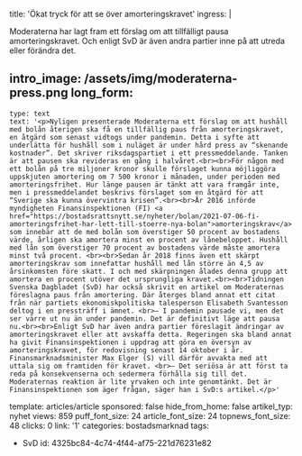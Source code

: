 title: 'Ökat tryck för att se över amorteringskravet'
ingress: |
  <p>Moderaterna har lagt fram ett förslag om att tillfälligt pausa amorteringskravet. Och enligt SvD är även andra partier inne på att utreda eller förändra det.
  </p>
  
intro_image: /assets/img/moderaterna-press.png
long_form:
  -
    type: text
    text: '<p>Nyligen presenterade Moderaterna ett förslag om att hushåll med bolån återigen ska få en tillfällig paus från amorteringskravet, en åtgärd som senast vidtogs under pandemin. Detta i syfte att underlätta för hushåll som i nuläget är under hård press av “skenande kostnader”. Det skriver riksdagspartiet i ett pressmeddelande. Tanken är att pausen ska revideras en gång i halvåret.<br><br>För någon med ett bolån på tre miljoner kronor skulle förslaget kunna möjliggöra uppskjuten amortering om 7 500 kronor i månaden, under perioden med amorteringsfrihet. Hur länge pausen är tänkt att vara framgår inte, men i pressmeddelandet beskrivs förslaget som en åtgärd för att “Sverige ska kunna övervintra krisen”.<br><br>År 2016 införde myndigheten Finansinspektionen (FI) <a href="https://bostadsrattsnytt.se/nyheter/bolan/2021-07-06-fi-amorteringsfrihet-har-lett-till-stoerre-nya-bolan">amorteringskrav</a> som innebär att de med bolån som överstiger 50 procent av bostadens värde, årligen ska amortera minst en procent av lånebeloppet. Hushåll med lån som överstiger 70 procent av bostadens värde måste amortera minst två procent. <br><br>Sedan år 2018 finns även ett skärpt amorteringskrav som innefattar hushåll med lån större än 4,5 av årsinkomsten före skatt. I och med skärpningen ålades denna grupp att amortera en procent utöver det ursprungliga kravet.<br><br>Tidningen Svenska Dagbladet (SvD) har också skrivit en artikel om Moderaternas föreslagna paus från amortering. Där återges bland annat ett citat från när partiets ekonomiskpolitiska talesperson Elisabeth Svantesson deltog i en pressträff i ämnet. <br>– I pandemin pausade vi, men det ser värre ut nu än under pandemin. Det är definitivt läge att pausa nu.<br><br>Enligt SvD har även andra partier föreslagit ändringar av amorteringskravet eller att avskaffa detta. Regeringen ska bland annat ha givit Finansinspektionen i uppdrag att göra en översyn av amorteringskravet, för redovisning senast 14 oktober i år. Finansmarknadsminister Max Elger (S) vill därför avvakta med att uttala sig om framtiden för kravet. <br>– Det seriösa är att först ta reda på konsekvenserna och sedermera förhålla sig till det. Moderaternas reaktion är lite yrvaken och inte genomtänkt. Det är Finansinspektionen som äger frågan, säger han i SvD:s artikel.</p>'
template: articles/article
sponsored: false
hide_from_home: false
artikel_typ: nyhet
views: 859
puff_font_size: 24
article_font_size: 24
topnews_font_size: 48
clicks: 0
link: '1'
categories: bostadsmarknad
tags:
  - SvD
id: 4325bc84-4c74-4f44-af75-221d76231e82
